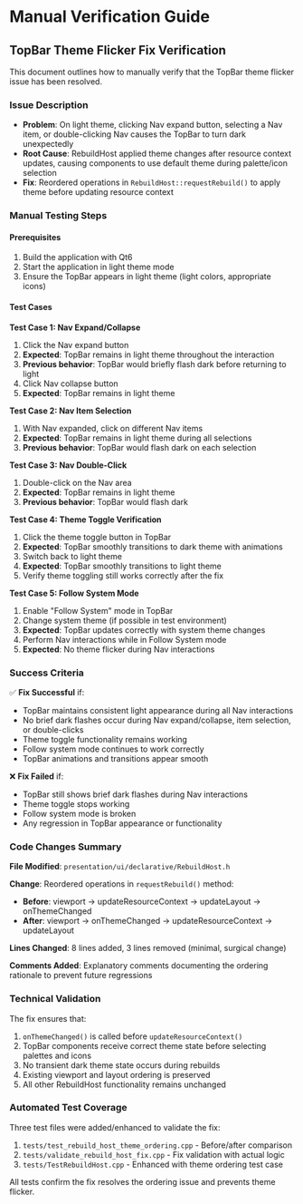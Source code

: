 # Manual Verification Guide

## TopBar Theme Flicker Fix Verification

This document outlines how to manually verify that the TopBar theme flicker issue has been resolved.

### Issue Description
- **Problem**: On light theme, clicking Nav expand button, selecting a Nav item, or double-clicking Nav causes the TopBar to turn dark unexpectedly
- **Root Cause**: RebuildHost applied theme changes after resource context updates, causing components to use default theme during palette/icon selection
- **Fix**: Reordered operations in `RebuildHost::requestRebuild()` to apply theme before updating resource context

### Manual Testing Steps

#### Prerequisites
1. Build the application with Qt6 
2. Start the application in light theme mode
3. Ensure the TopBar appears in light theme (light colors, appropriate icons)

#### Test Cases

**Test Case 1: Nav Expand/Collapse**
1. Click the Nav expand button
2. **Expected**: TopBar remains in light theme throughout the interaction
3. **Previous behavior**: TopBar would briefly flash dark before returning to light
4. Click Nav collapse button  
5. **Expected**: TopBar remains in light theme

**Test Case 2: Nav Item Selection**
1. With Nav expanded, click on different Nav items
2. **Expected**: TopBar remains in light theme during all selections
3. **Previous behavior**: TopBar would flash dark on each selection

**Test Case 3: Nav Double-Click**
1. Double-click on the Nav area
2. **Expected**: TopBar remains in light theme
3. **Previous behavior**: TopBar would flash dark

**Test Case 4: Theme Toggle Verification**
1. Click the theme toggle button in TopBar
2. **Expected**: TopBar smoothly transitions to dark theme with animations
3. Switch back to light theme
4. **Expected**: TopBar smoothly transitions to light theme
5. Verify theme toggling still works correctly after the fix

**Test Case 5: Follow System Mode**
1. Enable "Follow System" mode in TopBar
2. Change system theme (if possible in test environment)
3. **Expected**: TopBar updates correctly with system theme changes
4. Perform Nav interactions while in Follow System mode
5. **Expected**: No theme flicker during Nav interactions

### Success Criteria

✅ **Fix Successful** if:
- TopBar maintains consistent light appearance during all Nav interactions
- No brief dark flashes occur during Nav expand/collapse, item selection, or double-clicks
- Theme toggle functionality remains working
- Follow system mode continues to work correctly
- TopBar animations and transitions appear smooth

❌ **Fix Failed** if:
- TopBar still shows brief dark flashes during Nav interactions
- Theme toggle stops working
- Follow system mode is broken
- Any regression in TopBar appearance or functionality

### Code Changes Summary

**File Modified**: `presentation/ui/declarative/RebuildHost.h`

**Change**: Reordered operations in `requestRebuild()` method:
- **Before**: viewport → updateResourceContext → updateLayout → onThemeChanged
- **After**: viewport → onThemeChanged → updateResourceContext → updateLayout

**Lines Changed**: 8 lines added, 3 lines removed (minimal, surgical change)

**Comments Added**: Explanatory comments documenting the ordering rationale to prevent future regressions

### Technical Validation

The fix ensures that:
1. `onThemeChanged()` is called before `updateResourceContext()`
2. TopBar components receive correct theme state before selecting palettes and icons
3. No transient dark theme state occurs during rebuilds
4. Existing viewport and layout ordering is preserved
5. All other RebuildHost functionality remains unchanged

### Automated Test Coverage

Three test files were added/enhanced to validate the fix:
1. `tests/test_rebuild_host_theme_ordering.cpp` - Before/after comparison
2. `tests/validate_rebuild_host_fix.cpp` - Fix validation with actual logic
3. `tests/TestRebuildHost.cpp` - Enhanced with theme ordering test case

All tests confirm the fix resolves the ordering issue and prevents theme flicker.